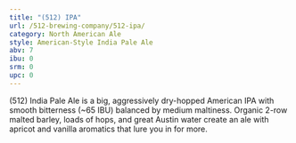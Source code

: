 ```yaml
---
title: "(512) IPA"
url: /512-brewing-company/512-ipa/
category: North American Ale
style: American-Style India Pale Ale
abv: 7
ibu: 0
srm: 0
upc: 0
---
```

(512) India Pale Ale is a big, aggressively dry-hopped American IPA with smooth bitterness (~65 IBU) balanced by medium maltiness. Organic 2-row malted barley, loads of hops, and great Austin water create an ale with apricot and vanilla aromatics that lure you in for more.
